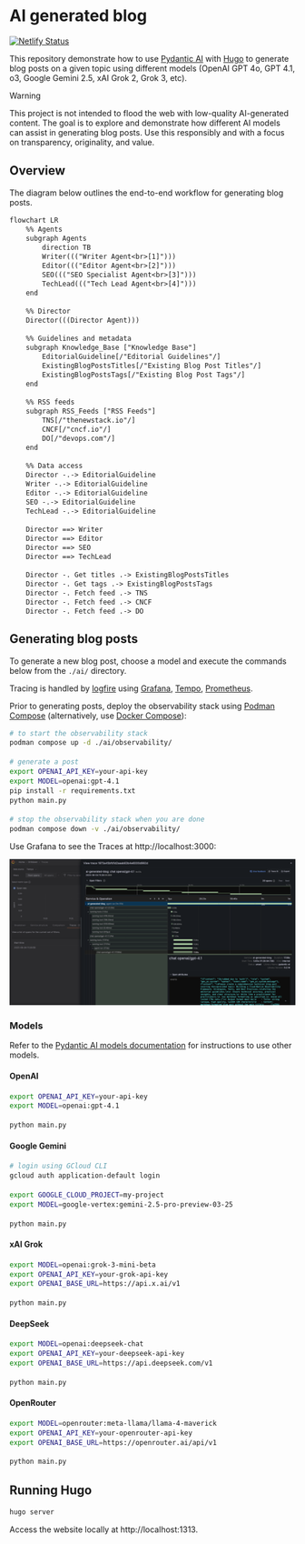 # AI generated blog

[![Netlify Status](https://api.netlify.com/api/v1/badges/1a34df76-38de-42a1-8bcc-074f144a4b83/deploy-status)](https://app.netlify.com/sites/ai-generated-tech-blog/deploys)

This repository demonstrate how to use [Pydantic AI][pydantic-ai] with
[Hugo][hugo] to generate blog posts on a given topic using different models
(OpenAI GPT 4o, GPT 4.1, o3, Google Gemini 2.5, xAI Grok 2, Grok 3, etc).

> [!WARNING]
>  This project is not intended to flood the web with low-quality AI-generated
>  content. The goal is to explore and demonstrate how different AI models can
>  assist in generating blog posts. Use this responsibly and with a focus on
>  transparency, originality, and value.

## Overview

The diagram below outlines the end-to-end workflow for generating blog posts.

```mermaid
flowchart LR
    %% Agents
    subgraph Agents
        direction TB
        Writer((("Writer Agent<br>[1]")))
        Editor((("Editor Agent<br>[2]")))
        SEO((("SEO Specialist Agent<br>[3]")))
        TechLead((("Tech Lead Agent<br>[4]")))
    end

    %% Director
    Director(((Director Agent)))

    %% Guidelines and metadata
    subgraph Knowledge_Base ["Knowledge Base"]
        EditorialGuideline[/"Editorial Guidelines"/]
        ExistingBlogPostsTitles[/"Existing Blog Post Titles"/]
        ExistingBlogPostsTags[/"Existing Blog Post Tags"/]
    end

    %% RSS feeds
    subgraph RSS_Feeds ["RSS Feeds"]
        TNS[/"thenewstack.io"/]
        CNCF[/"cncf.io"/]
        DO[/"devops.com"/]
    end

    %% Data access
    Director -.-> EditorialGuideline
    Writer -.-> EditorialGuideline
    Editor -.-> EditorialGuideline
    SEO -.-> EditorialGuideline
    TechLead -.-> EditorialGuideline

    Director ==> Writer
    Director ==> Editor
    Director ==> SEO
    Director ==> TechLead

    Director -. Get titles .-> ExistingBlogPostsTitles
    Director -. Get tags .-> ExistingBlogPostsTags
    Director -. Fetch feed .-> TNS
    Director -. Fetch feed .-> CNCF
    Director -. Fetch feed .-> DO
```

## Generating blog posts

To generate a new blog post, choose a model and execute the commands below from
the `./ai/` directory.

Tracing is handled by [logfire][logfire] using [Grafana][grafana],
[Tempo][tempo], [Prometheus][prometheus].

Prior to generating posts, deploy the observability stack using [Podman
Compose][podman-compose] (alternatively, use [Docker Compose][docker-compose]):

```bash
# to start the observability stack
podman compose up -d ./ai/observability/

# generate a post
export OPENAI_API_KEY=your-api-key
export MODEL=openai:gpt-4.1
pip install -r requirements.txt
python main.py

# stop the observability stack when you are done
podman compose down -v ./ai/observability/
```

Use Grafana to see the Traces at http://localhost:3000:

![Traces](./grafana-traces-logfire.png)

### Models

Refer to the [Pydantic AI models documentation][pydantic-models] for
instructions to use other models.

#### OpenAI

```bash
export OPENAI_API_KEY=your-api-key
export MODEL=openai:gpt-4.1

python main.py
```

#### Google Gemini

```bash
# login using GCloud CLI
gcloud auth application-default login

export GOOGLE_CLOUD_PROJECT=my-project
export MODEL=google-vertex:gemini-2.5-pro-preview-03-25

python main.py
```

#### xAI Grok

```bash
export MODEL=openai:grok-3-mini-beta
export OPENAI_API_KEY=your-grok-api-key
export OPENAI_BASE_URL=https://api.x.ai/v1

python main.py
```

#### DeepSeek

```bash
export MODEL=openai:deepseek-chat
export OPENAI_API_KEY=your-deepseek-api-key
export OPENAI_BASE_URL=https://api.deepseek.com/v1

python main.py
```

#### OpenRouter

```bash
export MODEL=openrouter:meta-llama/llama-4-maverick
export OPENAI_API_KEY=your-openrouter-api-key
export OPENAI_BASE_URL=https://openrouter.ai/api/v1

python main.py
```

## Running Hugo

```bash
hugo server
``````

Access the website locally at http://localhost:1313.

<!-- links -->
[docker-compose]: https://docs.docker.com/compose/
[grafana]: https://grafana.com
[hugo]: https://gohugo.io
[logfire]: https://pydantic.dev/logfire
[podman-compose]: https://github.com/containers/podman-compose
[prometheus]: https://prometheus.io/
[pydantic-ai]: https://ai.pydantic.dev
[pydantic-models]: https://ai.pydantic.dev/models/
[tempo]: https://grafana.com/docs/tempo/latest/
